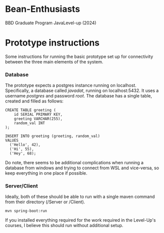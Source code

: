 # Bean-Enthusiasts
BBD Graduate Program JavaLevel-up (2024)

# Prototype instructions
Some instructions for running the basic prototype set up for connectivity between the three main elements of the system.

### Database

The prototype expects a postgres instance running on localhost. Specifically, a database called _javadat_, running on localhost:5432. It uses a username _postgres_ and password _root_. The database has a single table, created and filled as follows:

```
CREATE TABLE greeting (
    id SERIAL PRIMARY KEY,
    greeting VARCHAR(255),
    random_val INT
);

INSERT INTO greeting (greeting, random_val)
VALUES 
  ('Hello', 42),
  ('Hi', 55),
  ('Hey', 68);
```

Do note, there seems to be additional complications when running a database from windows and trying to connect from WSL and vice-versa, so keep everything in one place if possible.

### Server/Client

Ideally, both of these should be able to run with a single maven command from their directory (/Server or /Client).

```
mvn spring-boot:run
```

If you installed everything required for the work required in the Level-Up's courses, I believe this should run without additional setup.
